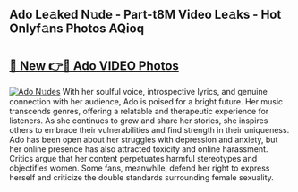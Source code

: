 ## Ado Le𝚊ked N𝚞de - Part-t8M Video Le𝚊ks - Hot Onlyf𝚊ns Photos AQioq

# <h2><a href="http://ab32197.deff.icu/?id=Ado">🔗 New 👉🔴 Ado VIDEO Photos</a></h2>

[![Ado N𝚞des](https://i.imgur.com/rIISA9y.gif)](http://ab32197.deff.icu/?id=Ado)
With her soulful voice, introspective lyrics, and genuine connection with her audience, Ado is poised for a bright future. Her music transcends genres, offering a relatable and therapeutic experience for listeners. As she continues to grow and share her stories, she inspires others to embrace their vulnerabilities and find strength in their uniqueness. Ado has been open about her struggles with depression and anxiety, but her online presence has also attracted toxicity and online harassment. Critics argue that her content perpetuates harmful stereotypes and objectifies women. Some fans, meanwhile, defend her right to express herself and criticize the double standards surrounding female sexuality.
